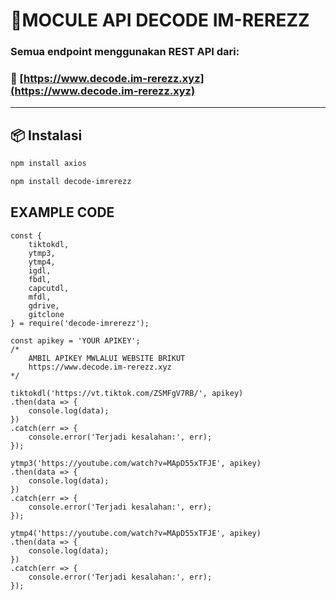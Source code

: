 # 🔰MOCULE API DECODE IM-REREZZ

### Semua endpoint menggunakan REST API dari:  
### 🔗 [https://www.decode.im-rerezz.xyz](https://www.decode.im-rerezz.xyz)

---

## 📦 Instalasi

```bash
npm install axios
```

```bash
npm install decode-imrerezz
```

##    EXAMPLE CODE
```
const {
    tiktokdl,
    ytmp3,
    ytmp4,
    igdl,
    fbdl,
    capcutdl,
    mfdl,
    gdrive,
    gitclone
} = require('decode-imrerezz');

const apikey = 'YOUR APIKEY';
/* 
    AMBIL APIKEY MWLALUI WEBSITE BRIKUT 
    https://www.decode.im-rerezz.xyz
*/

tiktokdl('https://vt.tiktok.com/ZSMFgV7RB/', apikey)
.then(data => {
    console.log(data);
})
.catch(err => {
    console.error('Terjadi kesalahan:', err);
});

ytmp3('https://youtube.com/watch?v=MApD55xTFJE', apikey)
.then(data => {
    console.log(data);
})
.catch(err => {
    console.error('Terjadi kesalahan:', err);
});

ytmp4('https://youtube.com/watch?v=MApD55xTFJE', apikey)
.then(data => {
    console.log(data);
})
.catch(err => {
    console.error('Terjadi kesalahan:', err);
});
```

